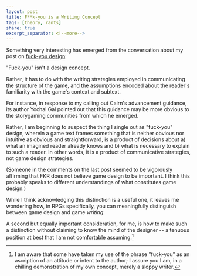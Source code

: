 ```yaml
---
layout: post
title: F**k-you is a Writing Concept
tags: [theory, rants]
share: true
excerpt_separator: <!--more-->
---
```

Something very interesting has emerged from the conversation about my post on [fuck-you design](_posts/2022-05-30-fk-you-design.md):

"Fuck-you" isn't a design concept. <!--more-->

Rather, it has to do with the writing strategies employed in communicating the structure of the game, and the assumptions encoded about the reader's familiarity with the game's context and subtext.

For instance, in response to my calling out Cairn's advancement guidance, its author Yochai Gal pointed out that this guidance may be more obvious to the storygaming communities from which he emerged.

Rather, I am beginning to suspect the thing I single out as "fuck-you" design, wherein a game text frames something that is neither obvious nor intuitive as obvious and straightforward, is a product of decisions about a) what an imagined reader already knows and b) what is necessary to explain to such a reader. In other words, it is a product of communicative strategies, not game design strategies.

(Someone in the comments on the last post seemed to be vigorously affirming that FKR does not believe game design to be important. I think this probably speaks to different understandings of what constitutes game design.)

While I think acknowledging this distinction is a useful one, it leaves me wondering how, in RPGs specifically, you can meaningfully distinguish between game design and game *writing*.

A second but equally important consideration, for me, is how to make such a distinction without claiming to know the mind of the designer -- a tenuous position at best that I am not comfortable assuming.[^1]

[^1]: I am aware that some have taken my use of the phrase "fuck-you" as an ascription of an attitude or intent to the author; I assure you I am, in a chilling demonstration of my own concept, merely a sloppy writer.
